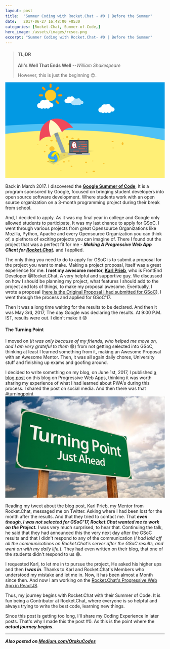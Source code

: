 ```yaml
---
layout: post
title:  "Summer Coding with Rocket.Chat - #0 | Before the Summer"
date:   2017-06-27 16:48:00 +0530
categories: [Rocket-Chat, Summer-of-Code,]
hero_image: /assets/images/rcsoc.png
excerpt: "Summer Coding with Rocket.Chat- #0 | Before the Summer"
---
```

>#### TL;DR
>
>**All's Well That Ends Well**
> --<cite>William Shakespeare</cite>
>
>However, this is just the beginning 😊.

![Summer of Code with Rocket Chat](/assets/images/rcsoc.png)

Back in March 2017. I discovered the [**Google Summer of Code**](https://summerofcode.withgoogle.com/), It is a program sponsored by Google, focused on bringing student developers into open source software development. Where students work with an open source organization on a 3-month programming project during their break from school.

And, I decided to apply. As it was my final year in college and Google only allowed students to participate, It was my last chance to apply for GSoC. I went through various projects from great Opensource Organizations like Mozilla, Python, Apache and every Opensource Organization you can think of, a plethora of exciting projects you can imagine of. There I found out the project that was a perfect fit for me -  ***Making A Progressive Web App Client for [Rocket.Chat](https://rocket.chat/).*** and I applied.

The only thing you need to do to apply for GSoC is to submit a proposal for the project you want to make. Making a project proposal, itself was a great experience for me. **I met my awesome mentor, [Karl Prieb](https://github.com/karlprieb)**, who is FrontEnd Developer @Rocket.Chat, A very helpful and supportive guy. We discussed on how I should be planning my project, what features I should add to the project and lots of things, to make my proposal awesome. Eventually, I wrote a proposal ([here is the Original Proposal I had submitted for GSoC](https://docs.google.com/document/d/1d28-ZmiazUpyie2em-mI3TaTJBTBJUTgvLCKJGUsmZ4/edit?usp=sharing)), I went through the process and applied for GSoC'17.

Then It was a long time waiting for the results to be declared. And then it was May 3rd, 2017, The day Google was declaring the results. At 9:00 P.M. IST, results were out. I didn't make it 😞

#### The Turning Point
I moved on (*It was only because of my friends, who helped me move on, and I am very grateful to them* 😄) from not getting selected into GSoC, thinking at least I learned something from it, making an Awesome Proposal with an Awesome Mentor. Then, it was all again daily chores, University stuff and finishing up exams and goofing around.

I decided to write something on my blog, on June 1st, 2017, I published [a blog post](otaku.codes/frontend/progressive-web-apps/web-apps-on-steroids-progressive-web-apps-introduction.html) on this blog on Progressive Web Apps, thinking it was worth sharing my experience of what I had learned about PWA's during this process. I shared the post on social media. And then there was that #turningpoint ![Turning Point](/assets/images/turningpoint.jpg)

Reading my tweet about the blog post, Karl Prieb, my Mentor from Rocket.Chat, messaged me on Twitter. Asking where I had been lost for the month after the results. And that they tried to contact me. That ***even though, I was not selected for GSoC'17, Rocket.Chat wanted me to work on the Project.*** I was very much surprised, to hear that. Continuing the talk, he said that they had announced this the very next day after the GSoC results and that I didn't respond to any of the communication (*I had laid off all the communications on Rocket.Chat's server after the GSoC results, and went on with my daily life.*). They had even written on their blog, that one of the students didn't respond to us 😅.

I requested Karl, to let me in to pursue the project, He asked his higher ups and then ***I was in***. Thanks to Karl and Rocket.Chat's Members who understood my mistake and let me in. Now, it has been almost a Month since then. And now I am working on the [Rocket.Chat's Progressive Web App in ReactJS](https://github.com/RocketChat/Rocket.Chat.PWA.React).

Thus, my journey begins with Rocket.Chat with their Summer of Code. It is fun being a Contributor at Rocket.Chat, where everyone is so helpful and always trying to write the best code, learning new things.

Since this post is getting too long, I'll share my Coding Experience in later posts. That's why I made this the post #0. As this is the point where the ***actual journey begins***.

---


***Also posted on [Medium.com/OtakuCodes](https://medium.com/otakucodes/summer-coding-with-rocket-chat-0-before-the-summer-bc0a82315023)***


